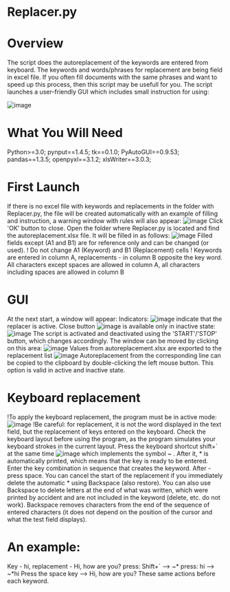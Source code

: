 # Replacer.py
# Overview
The script does the autoreplacement of the keywords are entered from keyboard. The keywords and words/phrases for replacement are being field in excel file. If you often fill documents with the same phrases and want to speed up this process, then this script may be usefull for you. The script launches a user-friendly GUI which includes small instruction for using:

![image](https://github.com/ViYarem/autoreplacer/assets/68001529/73077dfb-5b16-4814-8f20-85576d112613)

# What You Will Need
Python>=3.0;
pynput==1.4.5;
tk==0.1.0;
PyAutoGUI==0.9.53;
pandas==1.3.5;
openpyxl==3.1.2;
xlsWriter==3.0.3;

# First Launch
If there is no excel file with keywords and replacements in the folder with Replacer.py, the file will be created automatically with an example of filling and instruction, a warning window with rules will also appear:
![image](https://github.com/ViYarem/autoreplacer/assets/68001529/a5725aa4-6349-44c8-8fc6-17cc4dee23b7)
Click 'OK' button to close.
Open the folder where Replacer.py is located and find the autoreplacement.xlsx file. It will be filled in as follows:
![image](https://github.com/ViYarem/autoreplacer/assets/68001529/f31ed1cd-dce2-4649-ad3d-8901de33d377)
Filled fields except (A1 and B1) are for reference only and can be changed (or used).
! Do not change A1 (Keyword) and B1 (Replacement) cells
! Keywords are entered in column A, replacements - in column B opposite the key word. All characters except spaces are allowed in column A, all characters including spaces are allowed in column B

# GUI
At the next start, a window will appear:
Indicators: ![image](https://github.com/ViYarem/autoreplacer/assets/68001529/2df46063-3d1d-4fea-a197-b46265fe884c) indicate that the replacer is active.
Close button ![image](https://github.com/ViYarem/autoreplacer/assets/68001529/76a24f8f-cad8-492a-9d35-1731ee47e57a) is available only in inactive state: ![image](https://github.com/ViYarem/autoreplacer/assets/68001529/da461802-1585-4e42-8149-60ea29da8a08)
The script is activated and deactivated using the 'START'/'STOP' button, which changes accordingly.
The window can be moved by clicking on this area: ![image](https://github.com/ViYarem/autoreplacer/assets/68001529/7a5cec10-232b-4e96-925b-17bfb659f8ad) 
Values from autoreplacement.xlsx are exported to the replacement list ![image](https://github.com/ViYarem/autoreplacer/assets/68001529/9a8d46ff-67fe-4310-9092-b1eed8e93c9b)
Autoreplacement from the corresponding line can be copied to the clipboard by double-clicking the left mouse button. This option is valid in active and inactive state. 

# Keyboard replacement
!To apply the keyboard replacement, the program must be in active mode: ![image](https://github.com/ViYarem/autoreplacer/assets/68001529/271fd480-0604-4bb0-b552-25fba688cd3f)
!Be careful: for replacement, it is not the word displayed in the text field, but the replacement of keys entered on the keyboard. Check the keyboard layout before using the program, as the program simulates your keyboard strokes in the current layout.
Press the keyboard shortcut shift+` at the same time ![image](https://github.com/ViYarem/autoreplacer/assets/68001529/f57c5e56-f023-491c-bfa5-17098470030b) which implements the symbol ~ . After it, * is automatically printed, which means that the key is ready to be entered. 
Enter the key combination in sequence that creates the keyword. 
After - press space.
You can cancel the start of the replacement if you immediately delete the automatic * using Backspace (also restore). You can also use Backspace to delete letters at the end of what was written, which were printed by accident and are not included in the keyword (delete, etc. do not work). 
Backspace removes characters from the end of the sequence of entered characters (it does not depend on the position of the cursor and what the test field displays).

# An example:
Key - hi, replacement - Hi, how are you?
press: Shift+` --> ~*
press: hi -->  ~*hi
Press the space key --> Hi, how are you?
These same actions before each keyword.


